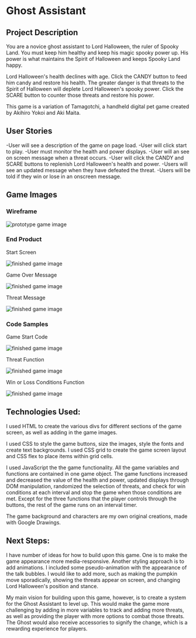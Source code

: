 # Ghost Assistant

  ## Project Description

  You are a novice ghost assistant to Lord Halloween, the ruler of Spooky Land. You must keep him healthy and keep his magic spooky power up. His power is what maintains the Spirit of Halloween and keeps Spooky Land happy. 

  Lord Halloween's health declines with age. Click the CANDY button to feed him candy and restore his health. The greater danger is that threats to the Spirit of Halloween will deplete Lord Halloween's spooky power. Click the SCARE button to counter those threats and restore his power. 

  This game is a variation of Tamagotchi, a handheld digital pet game created by Akihiro Yokoi and Aki Maita.

  ## User Stories

  -User will see a description of the game on page load.
  -User will click start to play.
  -User must monitor the health and power displays.
  -User will an see on screen message when a threat occurs.
  -User will click the CANDY and SCARE buttons to replenish Lord Halloween's health and power.
  -Users will see an updated message when they have defeated the threat.
  -Users will be told if they win or lose in an onscreen message.
    
  ## Game Images

  ### Wireframe

  ![prototype game image](game-images/wireframe.jpg "wireframe")

  ### End Product
  
  Start Screen

  ![finished game image](game-images/Game-Start.png "start-screen")

  Game Over Message
  
  ![finished game image](game-images/Game-Over.png "game-over")
  
  Threat Message
  
  ![finished game image](game-images/Threat-Example.png "threat-example")

  ### Code Samples
  
  Game Start Code
  
  ![finished game image](game-images/Game-Start-Code.png "game-start-code")

  Threat Function
  
  ![finished game image](game-images/runThreat.png "threat-function")
  
  Win or Loss Conditions Function
  
  ![finished game image](game-images/winOrLose.png "win-or-loss-conditions")

  ## Technologies Used:

  I used HTML to create the various divs for different sections of the game screen, as well as adding in the game images.

  I used CSS to style the game buttons, size the images, style the fonts and create text backgrounds. I used CSS grid to create the game screen layout and CSS flex to place items within grid cells. 

  I used JavaScript the the game functionality. All the game variables and functions are contained in one game object. The game functions increased and decreased the value of the health and power, updated displays through DOM manipulation, randomized the selection of threats, and check for win conditions at each interval and stop the game when those conditions are met. Except for the three functions that the player controls through the buttons, the rest of the game runs on an interval timer. 

  The game background and characters are my own original creations, made with Google Drawings. 

  ## Next Steps:

  I have number of ideas for how to build upon this game. One is to make the game appearance more media-responsive. Another styling approach is to add animations. I included some pseudo-animation with the appearance of the talk bubbles. I would like to add more, such as making the pumpkin move sporadically, showing the threats appear on screen, and changing Lord Halloween's position and stance. 

  My main vision for building upon this game, however, is to create a system for the Ghost Assistant to level up. This would make the game more challenging by adding in more variables to track and adding more threats, as well as providing the player with more options to combat those threats. The Ghost would also receive accessories to signify the change, which is a rewarding experience for players.